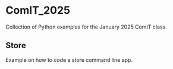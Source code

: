 # ComIT_2025
Collection of Python examples for the January 2025 ComIT class.

## Store
Example on how to code a store command line app.
